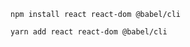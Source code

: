 ```shell renderer="common" language="js" packageManager="npm"
npm install react react-dom @babel/cli
```
```shell renderer="common" language="js" packageManager="yarn"
yarn add react react-dom @babel/cli
```
